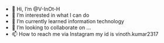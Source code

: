 - 👋 Hi, I’m @V-InOt-H
- 👀 I’m interested in what I can do
- 🌱 I’m currently learned information technology 
- 💞️ I’m looking to collaborate on ...
- 📫 How to reach me via Instagram my id is vinoth.kumar2317

<!---
V-InOt-H/V-InOt-H is a ✨ special ✨ repository because its `README.md` (this file) appears on your GitHub profile.
You can click the Preview link to take a look at your changes.
--->
